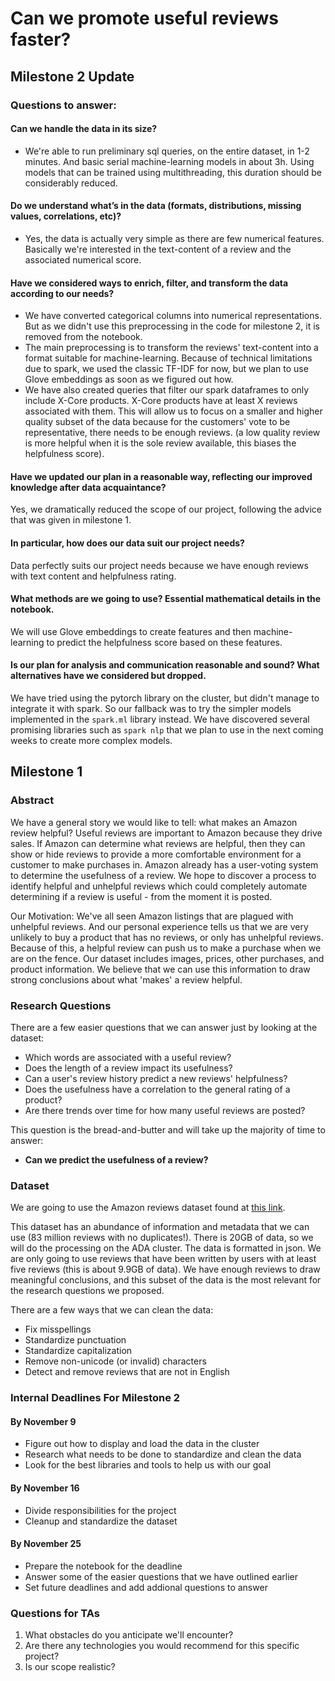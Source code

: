# Can we promote useful reviews faster?

## Milestone 2 Update

### Questions to answer:

#### Can we handle the data in its size?
- We're able to run preliminary sql queries, on the entire dataset, in 1-2 minutes. And basic serial machine-learning models in about 3h. Using models that can be trained using multithreading, this duration should be considerably reduced. 

#### Do we understand what’s in the data (formats, distributions, missing values, correlations, etc)?
- Yes, the data is actually very simple as there are few numerical features. Basically we're interested in the text-content of a review and the associated numerical score.

#### Have we considered ways to enrich, filter, and transform the data according to our needs?
- We have converted categorical columns into numerical representations. But as we didn't use this preprocessing in the code for milestone 2, it is removed from the notebook.
- The main preprocessing is to transform the reviews' text-content into a format suitable for machine-learning. Because of technical limitations due to spark, we used the classic TF-IDF for now, but we plan to use Glove embeddings as soon as we figured out how.
- We have also created queries that filter our spark dataframes to only include X-Core products. X-Core products have at least X reviews associated with them. This will allow us to focus on a smaller and higher quality subset of the data because for the customers' vote to be representative, there needs to be enough reviews. (a low quality review is more helpful when it is the sole review available, this biases the helpfulness score).


#### Have we updated our plan in a reasonable way, reflecting our improved knowledge after data acquaintance? 
Yes, we dramatically reduced the scope of our project, following the advice that was given in milestone 1.

#### In particular, how does our data suit our project needs? 
Data perfectly suits our project needs because we have enough reviews with text content and helpfulness rating. 

#### What methods are we going to use? Essential mathematical details in the notebook.
We will use Glove embeddings to create features and then machine-learning to predict the helpfulness score based on these features.

#### Is our plan for analysis and communication reasonable and sound? What alternatives have we considered but dropped.
We have tried using the pytorch library on the cluster, but didn't manage to integrate it with spark. So our fallback was to try the simpler models implemented in the `spark.ml` library instead. We have discovered several promising libraries such as `spark nlp` that we plan to use in the next coming weeks to create more complex models.

## Milestone 1

### Abstract

We have a general story we would like to tell: what makes an Amazon review helpful? Useful reviews are important to Amazon because they drive sales. If Amazon can determine what reviews are helpful, then they can show or hide reviews to provide a more comfortable environment for a customer to make purchases in. Amazon already has a user-voting system to determine the usefulness of a review. We hope to discover a process to identify helpful and unhelpful reviews which could completely automate determining if a review is useful - from the moment it is posted.

Our Motivation: We've all seen Amazon listings that are plagued with unhelpful reviews. And our personal experience tells us that we are very unlikely to buy a product that has no reviews, or only has unhelpful reviews. Because of this, a helpful review can push us to make a purchase when we are on the fence. Our dataset includes images, prices, other purchases, and product information. We believe that we can use this information to draw strong conclusions about what 'makes' a review helpful.

### Research Questions

There are a few easier questions that we can answer just by looking at the dataset:
- Which words are associated with a useful review?
- Does the length of a review impact its usefulness?
- Can a user's review history predict a new reviews' helpfulness?
- Does the usefulness have a correlation to the general rating of a product?
- Are there trends over time for how many useful reviews are posted?

This question is the bread-and-butter and will take up the majority of time to answer:
- **Can we predict the usefulness of a review?**

### Dataset

We are going to use the Amazon reviews dataset found at [this link](http://jmcauley.ucsd.edu/data/amazon/).

This dataset has an abundance of information and metadata that we can use (83 million reviews with no duplicates!). There is 20GB of data, so we will do the processing on the ADA cluster. The data is formatted in json. We are only going to use reviews that have been written by users with at least five reviews (this is about 9.9GB of data). We have enough reviews to draw meaningful conclusions, and this subset of the data is the most relevant for the research questions we proposed.

There are a few ways that we can clean the data:
- Fix misspellings
- Standardize punctuation
- Standardize capitalization
- Remove non-unicode (or invalid) characters
- Detect and remove reviews that are not in English

### Internal Deadlines For Milestone 2

#### By November 9

- Figure out how to display and load the data in the cluster
- Research what needs to be done to standardize and clean the data
- Look for the best libraries and tools to help us with our goal

#### By November 16

- Divide responsibilities for the project
- Cleanup and standardize the dataset

#### By November 25

- Prepare the notebook for the deadline
- Answer some of the easier questions that we have outlined earlier
- Set future deadlines and add addional questions to answer

### Questions for TAs
1. What obstacles do you anticipate we'll encounter?
2. Are there any technologies you would recommend for this specific project?
3. Is our scope realistic?
